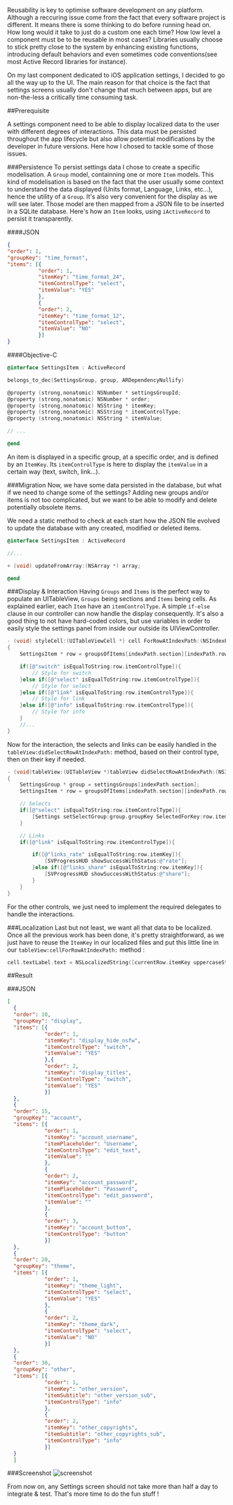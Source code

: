 
Reusability is key to optimise software development on any platform. Although a reccuring issue come from the fact that every software project is different.
It means there is some thinking to do before running head on. How long would it take to just do a custom one each time?  How low level a component must be to be reusable in most cases? Libraries usually choose to stick pretty close to the system by enhancing existing functions, introducing default behaviors and even sometimes code conventions(see most Active Record libraries for instance).

On my last component dedicated to iOS application settings, I decided to go all the way up to the UI. The main reason for that choice is the fact that settings screens usually don't change that much between apps, but are non-the-less a critically time consuming task.

##Prerequisite

A settings component need to be able to display localized data to the user with different degrees of interactions. This data must be persisted throughout the app lifecycle but also allow potential modifications by the developer in future versions.
Here how I chosed to tackle some of those issues.

###Persistence
To persist settings data I chose to create a specific modelisation. A `Group` model, containning one or more `Item` models. This kind of modelisation is based on the fact that the user usually some context to understand the data displayed (Units format, Language, Links, etc...), hence the utility of a  `Group`. It's also very convenient for the display as we will see later.
Those model are then mapped from a JSON file to be inserted in a SQLite database. Here's how an `Item` looks, using `iActiveRecord` to persist it transparently.

####JSON

```json
{
"order": 1,
"groupKey": "time_format",
"items": [{
          "order": 1,
          "itemKey": "time_format_24",
          "itemControlType": "select",
          "itemValue": "YES"
          },
          {
          "order": 2,
          "itemKey": "time_format_12",
          "itemControlType": "select",
          "itemValue": "NO"
          }]
}
```

####Objective-C

```objective-c
@interface SettingsItem : ActiveRecord

belongs_to_dec(SettingsGroup, group, ARDependencyNullify)

@property (strong,nonatomic) NSNumber * settingsGroupId;
@property (strong,nonatomic) NSNumber * order;
@property (strong,nonatomic) NSString * itemKey;
@property (strong,nonatomic) NSString * itemControlType;
@property (strong,nonatomic) NSString * itemValue;

// ...

@end
```

An item is displayed in a specific group, at a specific order, and is defined by an `ItemKey`. Its `itemControlType` is here to display the `itemValue` in a certain way (text, switch, link...).

###Migration
Now, we have some data persisted in the database, but what if we need to change some of the settings? Adding new groups and/or items is not too complicated, but we want to be able to modify and delete potentially obsolete items.

We need a static method to check at each start how the JSON file evolved to update the database with any created, modified or deleted items.

```objective-c
@interface SettingsItem : ActiveRecord

//...

+ (void) updateFromArray:(NSArray *) array;

@end
```

###Display & Interaction
Having `Groups` and `Items` is the perfect way to populate an UITableView, `Groups` being sections and `Items` being cells.
As explained earlier, each `Item` have an `itemControlType`. A simple `if-else` clause in our controller can now handle the display consequently.
It's also a good thing to not have hard-coded colors, but use variables in order to easily style the settings panel from inside our outside its UIViewController.

```Objective-C
- (void) styleCell:(UITableViewCell *) cell ForRowAtIndexPath:(NSIndexPath *)indexPath
{
    SettingsItem * row = groupsOfItems[indexPath.section][indexPath.row];

    if([@"switch" isEqualToString:row.itemControlType]){
        // Style for switch
    }else if([@"select" isEqualToString:row.itemControlType]){
        // Style for select
    }else if([@"link" isEqualToString:row.itemControlType]){
        // Style for link
    }else if([@"info" isEqualToString:row.itemControlType]){
        // Style for info
    }
    //...
}
```

Now for the interaction, the selects and links can be easily handled in the `tableView:didSelectRowAtIndexPath:` method, based on their control type, then on their key if needed.

```Objective-C
- (void)tableView:(UITableView *)tableView didSelectRowAtIndexPath:(NSIndexPath *)indexPath
{
    SettingsGroup * group = settingsGroups[indexPath.section];
    SettingsItem * row = groupsOfItems[indexPath.section][indexPath.row];

    // Selects
    if([@"select" isEqualToString:row.itemControlType]){
        [Settings setSelectGroup:group.groupKey SelectedForKey:row.itemKey];
    }

    // Links
    if([@"link" isEqualToString:row.itemControlType]){

        if([@"links_rate" isEqualToString:row.itemKey]){
            [SVProgressHUD showSuccessWithStatus:@"rate"];
        }else if([@"links_share" isEqualToString:row.itemKey]){
            [SVProgressHUD showSuccessWithStatus:@"share"];
        }
    }
}
```
For the other controls, we just need to implement the required delegates to handle the interactions.

###Localization
Last but not least, we want all that data to be localized. Once all the previous work has been done, it's pretty straightforward, as we just have to reuse the `ItemKey` in our localized files and put this little line in our `tableView:cellForRowAtIndexPath:` method :

```Objective-C
cell.textLabel.text = NSLocalizedString([currentRow.itemKey uppercaseString], nil);
```

##Result

###JSON

```json
[
  {
  "order": 10,
  "groupKey": "display",
  "items": [{
            "order": 1,
            "itemKey": "display_hide_nsfw",
            "itemControlType": "switch",
            "itemValue": "YES"
            },{
            "order": 2,
            "itemKey": "display_titles",
            "itemControlType": "switch",
            "itemValue": "YES"
            }]
  },
  {
  "order": 15,
  "groupKey": "account",
  "items": [{
            "order": 1,
            "itemKey": "account_username",
            "itemPlaceholder": "Username",
            "itemControlType": "edit_text",
            "itemValue": ""
            },
            {
            "order": 2,
            "itemKey": "account_password",
            "itemPlaceholder": "Password",
            "itemControlType": "edit_password",
            "itemValue": ""
            },
            {
            "order": 3,
            "itemKey": "account_button",
            "itemControlType": "button"
            }]
  },
  {
  "order": 20,
  "groupKey": "theme",
  "items": [{
            "order": 1,
            "itemKey": "theme_light",
            "itemControlType": "select",
            "itemValue": "YES"
            },
            {
            "order": 2,
            "itemKey": "theme_dark",
            "itemControlType": "select",
            "itemValue": "NO"
            }]
  },
  {
  "order": 30,
  "groupKey": "other",
  "items": [{
            "order": 1,
            "itemKey": "other_version",
            "itemSubtitle": "other_version_sub",
            "itemControlType": "info"
            },
            {
            "order": 2,
            "itemKey": "other_copyrights",
            "itemSubtitle": "other_copyrights_sub",
            "itemControlType": "info"
            }]
  }
  ]
```

###Screenshot
![screenshot](http://i.imgur.com/WsC7AzQ.png)

From now on, any Settings screen should not take more than half a day to integrate & test. That's more time to do the fun stuff !